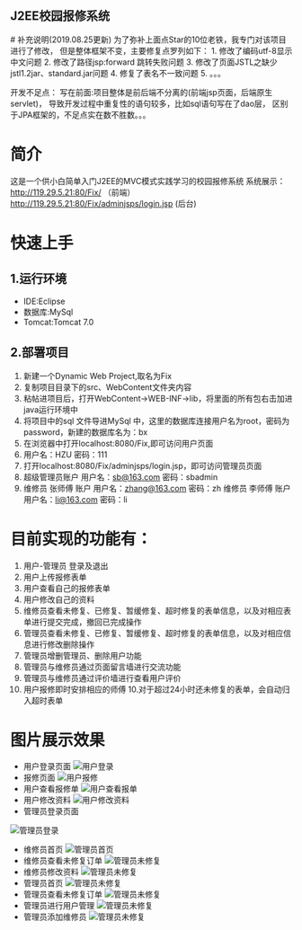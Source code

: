 <h2>J2EE校园报修系统</h2>
# 补充说明(2019.08.25更新)
为了弥补上面点Star的10位老铁，我专门对该项目进行了修改，
	但是整体框架不变，主要修复点罗列如下：
1. 修改了编码utf-8显示中文问题
2. 修改了路径jsp:forward 跳转失败问题
3. 修改了页面JSTL之缺少 jstl1.2jar、standard.jar问题
4. 修复了表名不一致问题
5. 。。。

开发不足点：
写在前面:项目整体是前后端不分离的(前端jsp页面，后端原生servlet)，
导致开发过程中重复性的语句较多，比如sql语句写在了dao层，
区别于JPA框架的，不足点实在数不胜数。。。

# 简介
这是一个供小白简单入门J2EE的MVC模式实践学习的校园报修系统
系统展示：http://119.29.5.21:80/Fix/ （前端）   http://119.29.5.21:80/Fix/adminjsps/login.jsp (后台)

# 快速上手
## 1.运行环境
* IDE:Eclipse
* 数据库:MySql
* Tomcat:Tomcat 7.0
## 2.部署项目
1. 新建一个Dynamic Web Project,取名为Fix
2. 复制项目目录下的src、WebContent文件夹内容
3. 粘帖进项目后，打开WebContent->WEB-INF->lib，将里面的所有包右击加进java运行环境中
4. 将项目中的sql 文件导进MySql 中，这里的数据库连接用户名为root，密码为password，新建的数据库名为：bx
5. 在浏览器中打开localhost:8080/Fix,即可访问用户页面
6. 用户名：HZU  密码：111
7. 打开localhost:8080/Fix/adminjsps/login.jsp，即可访问管理员页面
8. 超级管理员账户 用户名：sb@163.com 密码：sbadmin
9. 维修员 张师傅 账户 用户名：zhang@163.com 密码：zh  维修员 李师傅 账户 用户名：li@163.com 密码：li

# 目前实现的功能有：
1. 用户-管理员 登录及退出
2. 用户上传报修表单
3. 用户查看自己的报修表单
4. 用户修改自己的资料
5. 维修员查看未修复、已修复、暂缓修复、超时修复的表单信息，以及对相应表单进行提交完成，撤回已完成操作
5. 管理员查看未修复、已修复、暂缓修复、超时修复的表单信息，以及对相应信息进行修改删除操作
6. 管理员增删管理员、删除用户功能
7. 管理员与维修员通过页面留言墙进行交流功能
8. 管理员与维修员通过评价墙进行查看用户评价
9. 用户报修即时安排相应的师傅
10.对于超过24小时还未修复的表单，会自动归入超时表单

# 图片展示效果
* 用户登录页面
![用户登录](https://github.com/SK-Keith/Fix/blob/master/example/images/1.png)
* 报修页面
![用户报修](https://github.com/SK-Keith/Fix/blob/master/example/images/21.png)
* 用户查看报修单
![用户查看报单](https://github.com/SK-Keith/Fix/blob/master/example/images/22.png)
* 用户修改资料
![用户修改资料](https://github.com/SK-Keith/Fix/blob/master/example/images/4.png)
* 管理员登录页面

![管理员登录](https://github.com/SK-Keith/Fix/blob/master/example/images/5.png)
* 维修员首页
![管理员首页](https://github.com/SK-Keith/Fix/blob/master/example/images/6.png)
* 维修员查看未修复订单
![管理员未修复](https://github.com/SK-Keith/Fix/blob/master/example/images/7.png)
* 维修员修改资料
![管理员未修复](https://github.com/SK-Keith/Fix/blob/master/example/images/12.png)
* 管理员首页
![管理员未修复](https://github.com/SK-Keith/Fix/blob/master/example/images/13.png)
* 管理员查看未修复订单
![管理员未修复](https://github.com/SK-Keith/Fix/blob/master/example/images/14.png)
* 管理员进行用户管理
![管理员未修复](https://github.com/SK-Keith/Fix/blob/master/example/images/18.png)
* 管理员添加维修员
![管理员未修复](https://github.com/SK-Keith/Fix/blob/master/example/images/20.png)




